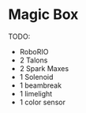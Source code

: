 # Magic Box


TODO: 
- RoboRIO
- 2 Talons
- 2 Spark Maxes
- 1 Solenoid
- 1 beambreak
- 1 limelight
- 1 color sensor
